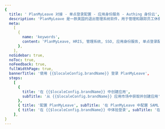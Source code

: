 ```yaml
---
{
  title: ' PlanMyLeave 对接 - 单点登录配置 - 应用身份服务 - Authing 身份云',
  description: 'PlanMyLeave 是一款美国的退出管理系统软件，用于管理和跟踪员工休假休假情况。',
  meta:
    [
      {
        name: 'keywords',
        content: 'PlanMyLeave, HRIS, 管理系统, SSO, 应用身份服务, 单点登录配置, Authing身份云',
      },
    ],
  noSidebar: true,
  noToc: true,
  noFeedback: true,
  fullWidthPage: true,
  bannerTitle: '使用 {{$localeConfig.brandName}} 登录 PlanMyLeave',
  steps:
    [
      {
        title: '在 {{$localeConfig.brandName}} 中创建应用',
        subTitle: '从 {{$localeConfig.brandName}} 应用市场中获取并创建应用',
      },
      { title: '配置 PlanMyLeave', subTitle: '在 PlanMyLeave 中配置 SAML' },
      { title: '在 {{$localeConfig.brandName}} 中体验登录', subTitle: '在 {{$localeConfig.brandName}} 中登录 PlanMyLeave' },
    ],
}
---
```


<IntegrationDetail/>
